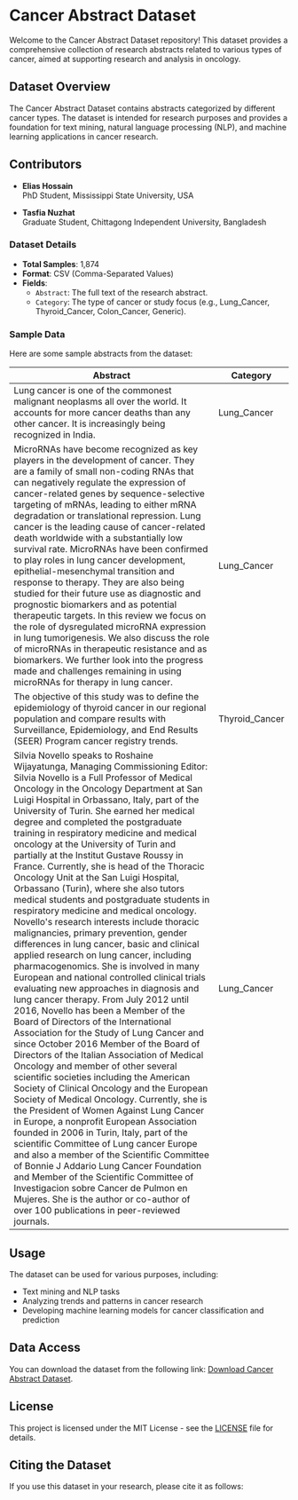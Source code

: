 # Cancer Abstract Dataset

Welcome to the Cancer Abstract Dataset repository! This dataset provides a comprehensive collection of research abstracts related to various types of cancer, aimed at supporting research and analysis in oncology.

## Dataset Overview

The Cancer Abstract Dataset contains abstracts categorized by different cancer types. The dataset is intended for research purposes and provides a foundation for text mining, natural language processing (NLP), and machine learning applications in cancer research.

## Contributors

- **Elias Hossain**  
  PhD Student, Mississippi State University, USA

- **Tasfia Nuzhat**  
  Graduate Student, Chittagong Independent University, Bangladesh


### Dataset Details

- **Total Samples**: 1,874
- **Format**: CSV (Comma-Separated Values)
- **Fields**:
  - `Abstract`: The full text of the research abstract.
  - `Category`: The type of cancer or study focus (e.g., Lung_Cancer, Thyroid_Cancer, Colon_Cancer, Generic).

### Sample Data

Here are some sample abstracts from the dataset:

| **Abstract** | **Category** |
|--------------|--------------|
| Lung cancer is one of the commonest malignant neoplasms all over the world. It accounts for more cancer deaths than any other cancer. It is increasingly being recognized in India. | Lung_Cancer |
| MicroRNAs have become recognized as key players in the development of cancer. They are a family of small non-coding RNAs that can negatively regulate the expression of cancer-related genes by sequence-selective targeting of mRNAs, leading to either mRNA degradation or translational repression. Lung cancer is the leading cause of cancer-related death worldwide with a substantially low survival rate. MicroRNAs have been confirmed to play roles in lung cancer development, epithelial-mesenchymal transition and response to therapy. They are also being studied for their future use as diagnostic and prognostic biomarkers and as potential therapeutic targets. In this review we focus on the role of dysregulated microRNA expression in lung tumorigenesis. We also discuss the role of microRNAs in therapeutic resistance and as biomarkers. We further look into the progress made and challenges remaining in using microRNAs for therapy in lung cancer. | Lung_Cancer |
| The objective of this study was to define the epidemiology of thyroid cancer in our regional population and compare results with Surveillance, Epidemiology, and End Results (SEER) Program cancer registry trends. | Thyroid_Cancer |
| Silvia Novello speaks to Roshaine Wijayatunga, Managing Commissioning Editor: Silvia Novello is a Full Professor of Medical Oncology in the Oncology Department at San Luigi Hospital in Orbassano, Italy, part of the University of Turin. She earned her medical degree and completed the postgraduate training in respiratory medicine and medical oncology at the University of Turin and partially at the Institut Gustave Roussy in France. Currently, she is head of the Thoracic Oncology Unit at the San Luigi Hospital, Orbassano (Turin), where she also tutors medical students and postgraduate students in respiratory medicine and medical oncology. Novello's research interests include thoracic malignancies, primary prevention, gender differences in lung cancer, basic and clinical applied research on lung cancer, including pharmacogenomics. She is involved in many European and national controlled clinical trials evaluating new approaches in diagnosis and lung cancer therapy. From July 2012 until 2016, Novello has been a Member of the Board of Directors of the International Association for the Study of Lung Cancer and since October 2016 Member of the Board of Directors of the Italian Association of Medical Oncology and member of other several scientific societies including the American Society of Clinical Oncology and the European Society of Medical Oncology. Currently, she is the President of Women Against Lung Cancer in Europe, a nonprofit European Association founded in 2006 in Turin, Italy, part of the scientific Committee of Lung cancer Europe and also a member of the Scientific Committee of Bonnie J Addario Lung Cancer Foundation and Member of the Scientific Committee of Investigacion sobre Cancer de Pulmon en Mujeres. She is the author or co-author of over 100 publications in peer-reviewed journals. | Lung_Cancer |

## Usage

The dataset can be used for various purposes, including:

- Text mining and NLP tasks
- Analyzing trends and patterns in cancer research
- Developing machine learning models for cancer classification and prediction

## Data Access

You can download the dataset from the following link: [Download Cancer Abstract Dataset](https://github.com/eliashossain001/MedicalAbstracts/raw/main/MedicalAbstracts.csv).

## License

This project is licensed under the MIT License - see the [LICENSE](LICENSE) file for details.

## Citing the Dataset

If you use this dataset in your research, please cite it as follows:

